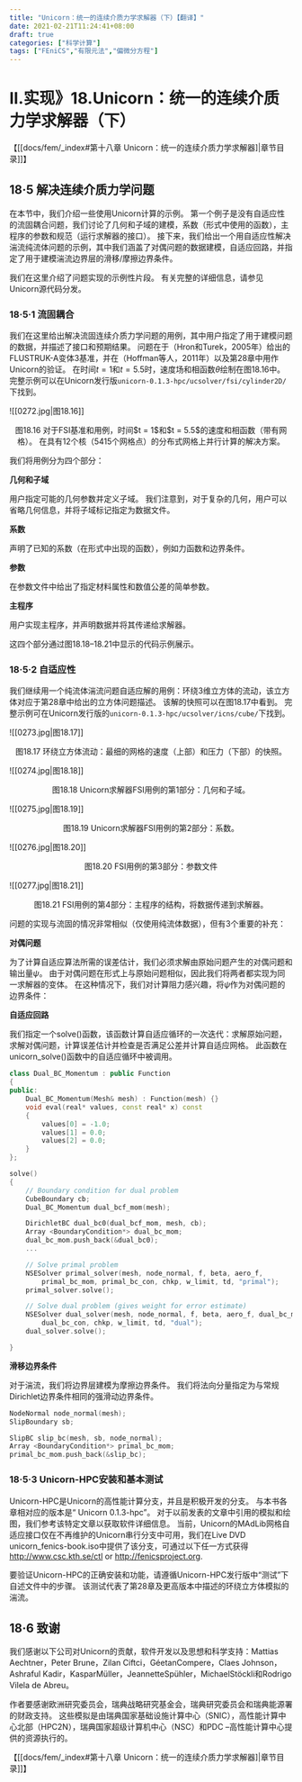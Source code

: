 ```yaml
---
title: "Unicorn：统一的连续介质力学求解器（下）【翻译】"
date: 2021-02-21T11:24:41+08:00
draft: true
categories: ["科学计算"]
tags: ["FEniCS","有限元法","偏微分方程"]
---
```


# II.实现》18.Unicorn：统一的连续介质力学求解器（下）

【[[docs/fem/_index#第十八章 Unicorn：统一的连续介质力学求解器]|章节目录]]】

## 18·5 解决连续介质力学问题

在本节中，我们介绍一些使用Unicorn计算的示例。 第一个例子是没有自适应性的流固耦合问题，我们讨论了几何和子域的建模，系数（形式中使用的函数），主程序的参数和规范（运行求解器的接口）。 接下来，我们给出一个用自适应性解决湍流纯流体问题的示例，其中我们涵盖了对偶问题的数据建模，自适应回路，并指定了用于建模湍流边界层的滑移/摩擦边界条件。

<!--more-->

我们在这里介绍了问题实现的示例性片段。 有关完整的详细信息，请参见Unicorn源代码分发。

### 18·5·1 流固耦合

我们在这里给出解决流固连续介质力学问题的用例，其中用户指定了用于建模问题的数据，并描述了接口和预期结果。 问题在于（Hron和Turek，2005年）给出的FLUSTRUK-A变体3基准，并在（Hoffman等人，2011年）以及第28章中用作Unicorn的验证。 在时间$t = 1$和$t = 5.5$时，速度场和相函数$\theta$绘制在图18.16中。 完整示例可以在Unicorn发行版`unicorn-0.1.3-hpc/ucsolver/fsi/cylinder2D/`下找到。

![[0272.jpg|图18.16]]

<center>图18.16 对于FSI基准和用例，时间$t = 1$和$t = 5.5$的速度和相函数（带有网格）。  在具有12个核（5415个网格点）的分布式网格上并行计算的解决方案。</center>

我们将用例分为四个部分：

**几何和子域**

用户指定可能的几何参数并定义子域。 我们注意到，对于复杂的几何，用户可以省略几何信息，并将子域标记指定为数据文件。  

**系数**

声明了已知的系数（在形式中出现的函数），例如力函数和边界条件。

**参数**

在参数文件中给出了指定材料属性和数值公差的简单参数。

**主程序**

用户实现主程序，并声明数据并将其传递给求解器。

这四个部分通过图18.18–18.21中显示的代码示例展示。

### 18·5·2 自适应性

我们继续用一个纯流体湍流问题自适应解的用例：环绕3维立方体的流动，该立方体对应于第28章中给出的立方体问题描述。 该解的快照可以在图18.17中看到。 完整示例可在Unicorn发行版的`unicorn-0.1.3-hpc/ucsolver/icns/cube/`下找到。

![[0273.jpg|图18.17]]

<center>图18.17 环绕立方体流动：最细的网格的速度（上部）和压力（下部）的快照。</center>

![[0274.jpg|图18.18]]

<center>图18.18 Unicorn求解器FSI用例的第1部分：几何和子域。</center>

![[0275.jpg|图18.19]]

<center>图18.19 Unicorn求解器FSI用例的第2部分：系数。</center>

![[0276.jpg|图18.20]]

<center>图18.20 FSI用例的第3部分：参数文件</center>

![[0277.jpg|图18.21]]

<center>图18.21 FSI用例的第4部分：主程序的结构，将数据传递到求解器。</center>

问题的实现与流固的情况非常相似（仅使用纯流体数据），但有3个重要的补充：

**对偶问题**

为了计算自适应算法所需的误差估计，我们必须求解由原始问题产生的对偶问题和输出量$\psi$。 由于对偶问题在形式上与原始问题相似，因此我们将两者都实现为同一求解器的变体。  在这种情况下，我们对计算阻力感兴趣，将$\psi$作为对偶问题的边界条件：

**自适应回路**

我们指定一个solve()函数，该函数计算自适应循环的一次迭代：求解原始问题，求解对偶问题，计算误差估计并检查是否满足公差并计算自适应网格。 此函数在unicorn_solve()函数中的自适应循环中被调用。

```c++
class Dual_BC_Momentum : public Function
{
public:
    Dual_BC_Momentum(Mesh& mesh) : Function(mesh) {}
    void eval(real* values, const real* x) const
    {
        values[0] = -1.0;
        values[1] = 0.0;
        values[2] = 0.0;
    }
};

solve()
{
    // Boundary condition for dual problem
    CubeBoundary cb;
    Dual_BC_Momentum dual_bcf_mom(mesh);

    DirichletBC dual_bc0(dual_bcf_mom, mesh, cb);
    Array <BoundaryCondition*> dual_bc_mom;
    dual_bc_mom.push_back(&dual_bc0);
    ...

    // Solve primal problem
    NSESolver primal_solver(mesh, node_normal, f, beta, aero_f, 
        primal_bc_mom, primal_bc_con, chkp, w_limit, td, "primal");
    primal_solver.solve();

    // Solve dual problem (gives weight for error estimate)
    NSESolver dual_solver(mesh, node_normal, f, beta, aero_f, dual_bc_mom, 
        dual_bc_con, chkp, w_limit, td, "dual");
    dual_solver.solve();

}
```

**滑移边界条件**

对于湍流，我们将边界层建模为摩擦边界条件。 我们将法向分量指定为与常规Dirichlet边界条件相同的强滑动边界条件。

```c++
NodeNormal node_normal(mesh);
SlipBoundary sb;

SlipBC slip_bc(mesh, sb, node_normal);
Array <BoundaryCondition*> primal_bc_mom;
primal_bc_mom.push_back(&slip_bc);
```

### 18·5·3 Unicorn-HPC安装和基本测试

Unicorn-HPC是Unicorn的高性能计算分支，并且是积极开发的分支。 与本书各章相对应的版本是“ Unicorn 0.1.3-hpc”。 对于以前发表的文章中引用的模拟和绘图，我们参考该特定文章以获取软件详细信息。 当前，Unicorn的MAdLib网格自适应接口仅在不再维护的Unicorn串行分支中可用，我们在Live DVD unicorn_fenics-book.iso中提供了该分支，可通过以下任一方式获得 http://www.csc.kth.se/ctl or http://fenicsproject.org.

要验证Unicorn-HPC的正确安装和功能，请遵循Unicorn-HPC发行版中“测试”下自述文件中的步骤。 该测试代表了第28章及更高版本中描述的环绕立方体模拟的湍流。

## 18·6 致谢

我们感谢以下公司对Unicorn的贡献，软件开发以及思想和科学支持：Mattias Aechtner，Peter Brune，Zilan Ciftci，GéetanCompere，Claes Johnson，Ashraful Kadir，KasparMüller，JeannetteSpühler，MichaelStöckli和Rodrigo Vilela de Abreu。  

作者要感谢欧洲研究委员会，瑞典战略研究基金会，瑞典研究委员会和瑞典能源署的财政支持。 这些模拟是由瑞典国家基础设施计算中心（SNIC），高性能计算中心北部（HPC2N），瑞典国家超级计算机中心（NSC）和PDC –高性能计算中心提供的资源执行的。


【[[docs/fem/_index#第十八章 Unicorn：统一的连续介质力学求解器]|章节目录]]】




